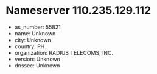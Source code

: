 # Nameserver 110.235.129.112

* as_number: 55821
* name: Unknown
* city: Unknown
* country: PH
* organization: RADIUS TELECOMS, INC.
* version: Unknown
* dnssec: Unknown
